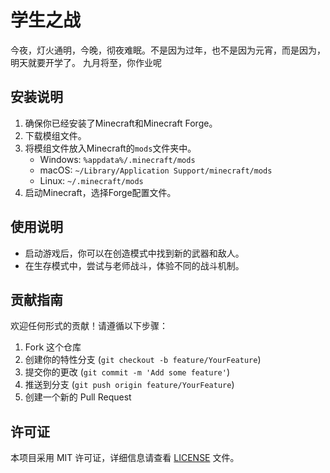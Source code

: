 
# 学生之战
今夜，灯火通明，今晚，彻夜难眠。不是因为过年，也不是因为元宵，而是因为，明天就要开学了。
九月将至，你作业呢

## 安装说明

1. 确保你已经安装了Minecraft和Minecraft Forge。
2. 下载模组文件。
3. 将模组文件放入Minecraft的`mods`文件夹中。
   - Windows: `%appdata%/.minecraft/mods`
   - macOS: `~/Library/Application Support/minecraft/mods`
   - Linux: `~/.minecraft/mods`
4. 启动Minecraft，选择Forge配置文件。

## 使用说明

- 启动游戏后，你可以在创造模式中找到新的武器和敌人。
- 在生存模式中，尝试与老师战斗，体验不同的战斗机制。

## 贡献指南

欢迎任何形式的贡献！请遵循以下步骤：
1. Fork 这个仓库
2. 创建你的特性分支 (`git checkout -b feature/YourFeature`)
3. 提交你的更改 (`git commit -m 'Add some feature'`)
4. 推送到分支 (`git push origin feature/YourFeature`)
5. 创建一个新的 Pull Request

## 许可证

本项目采用 MIT 许可证，详细信息请查看 [LICENSE](LICENSE) 文件。
